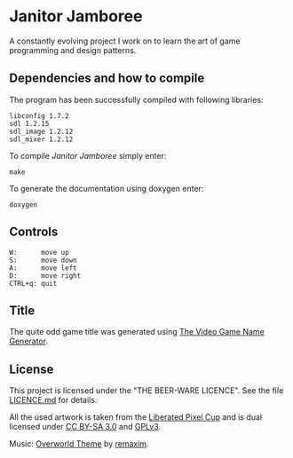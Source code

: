 # Janitor Jamboree
A constantly evolving project I work on to learn the art of game programming and design patterns.

## Dependencies and how to compile
The program has been successfully compiled with following libraries:
```
libconfig 1.7.2
sdl 1.2.15
sdl_image 1.2.12
sdl_mixer 1.2.12
```

To compile _Janitor Jamboree_ simply enter:
```
make
```

To generate the documentation using doxygen enter:
```
doxygen
```

## Controls

```
W:      move up
S:      move down
A:      move left
D:      move right
CTRL+q: quit
```

## Title
The quite odd game title was generated using [The Video Game Name Generator](https://www.videogamena.me/).

## License
This project is licensed under the "THE BEER-WARE LICENCE".  See the file [LICENCE.md](LICENCE.md) for details.

All the used artwork is taken from the [Liberated Pixel Cup](http://lpc.opengameart.org/) and is dual licensed under [CC BY-SA 3.0](http://creativecommons.org/licenses/by-sa/3.0/) and [GPLv3](http://www.gnu.org/licenses/gpl-3.0.html).

Music: [Overworld Theme](https://opengameart.org/content/overworld-theme) by [remaxim](https://opengameart.org/users/remaxim).
